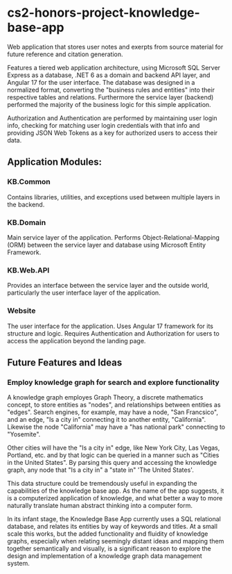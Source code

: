 # cs2-honors-project-knowledge-base-app
Web application that stores user notes and exerpts from source material for future reference and citation generation.

Features a tiered web application architecture, using Microsoft SQL Server Express as a database, .NET 6 as a domain and backend API layer, and Angular 17 for the user interface. The database was designed in a normalized format, converting the "business rules and entities" into their respective tables and relations. Furthermore the service layer (backend) performed the majority of the  business logic for this simple application.

Authorization and Authentication are performed by maintaining user login info, checking for matching user login credentials with that info and providing JSON Web Tokens as a key for authorized users to access their data.


## Application Modules:


### KB.Common

Contains libraries, utilities, and exceptions used between multiple layers in the backend.

### KB.Domain

Main service layer of the application. Performs Object-Relational-Mapping (ORM) between the service layer and database using Microsoft Entity Framework. 

### KB.Web.API

Provides an interface between the service layer and the outside world, particularly the user interface layer of the application.

### Website

The user interface for the application. Uses Angular 17 framework for its structure and logic. Requires Authentication and Authorization for users to access the application beyond the landing page.


## Future Features and Ideas


### Employ knowledge graph for search and explore functionality
A knowledge graph employes Graph Theory, a discrete mathematics concept, to store entities as "nodes", and relationships between entities as "edges". Search engines, for example, may have a node, "San Francsico", and an edge, "Is a city in" connecting it to another entity, "California". Likewise the node "California" may have a "has national park" connecting to "Yosemite".

Other cities will have the "Is a city in" edge, like New York City, Las Vegas, Portland, etc. and by that logic can be queried in a manner such as "Cities in the United States". By parsing this query and accessing the knowledge graph, any node that "Is a city in" a "state in" 'The United States'.

This data structure could be tremendously useful in expanding the capabilities of the knowledge base app. As the name of the app suggests, it is a computerized application of knowledge, and what better a way to more naturally translate human abstract thinking into a computer form.

In its infant stage, the Knowledge Base App currently uses a SQL relational database, and relates its entities by way of keywords and titles. At a small scale this works, but the added functionality and fluidity of knowledge graphs, especially when relating seemingly distant ideas and mapping them together semantically and visually, is a significant reason to explore the design and implementation of a knowledge graph data management system.
